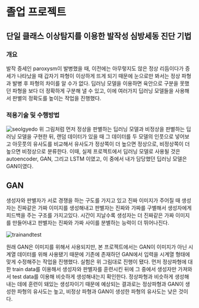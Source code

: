 
# 졸업 프로젝트
## 단일 클래스 이상탐지를 이용한 발작성 심방세동 진단 기법
### 개요
발작 증세인 paroxysm이 발병했을 때, 이전에는 아무렇지도 않은 정상 리듬이다가 증세가 나타났을 때 갑자기 파형이 이상하게 뜨게 되기 때문에 눈으로만 봐서는 정상 파형과 발병 후 파형의 차이를 알 수가 없다. 딥러닝 모델을 이용하면 육안으로 구분을 못했던 파형을 보다 더 정확하게 구분해 낼 수 있고, 이에 여러가지 딥러닝 모델들을 사용해서 판별의 정확도를 높이는 작업을 진행했다.

### 적용기술 및 수행방법
![seolgyedo](https://user-images.githubusercontent.com/43350319/112827210-fe587100-90c8-11eb-86be-eb63a3dff2ef.png)
위 그림처럼 먼저 정상을 판별하는 딥러닝 모델과 비정상을 판별하는 딥러닝 모델을 구현한 뒤, 랜덤 데이터가 있을 때 그 데이터를 두 모델의 인풋으로 넣어보고 아웃풋의 유사도를 비교해서 유사도가 정상쪽이 더 높으면 정상으로, 비정상쪽이 더 높으면 비정상으로 분류한다. 이때, 실제 프로젝트에서 딥러닝 모델로 사용될 것은 autoencoder, GAN, 그리고 LSTM 이였고, 이 중에서 내가 담당했던 딥러닝 모델은 GAN이였다.

## GAN
생성자와 판별자가 서로 경쟁을 하는 구도를 가지고 있고 진짜 이미지가 주어질 때 생성자는 진짜같은 가짜 이미지를 생성해내고 판별자는 진짜와 가짜를 구별해서 생성자에게 피드백을 주는 구조를 가지고있다. 시간이 지날수록 생성자는 더 진짜같은 가짜 이미지를 만들어내고 판별자는 진짜와 가짜 사이를 분별하는 능력이 더 뛰어나진다.

![trainandtest](https://user-images.githubusercontent.com/43350319/112832458-4fb82e80-90d0-11eb-8e12-fb9608d25b0d.png)


원래 GAN은 이미지를 위해서 사용되지만, 본 프로젝트에서는 GAN이 이미지가 아닌 시계열 데이터를 위해 사용됐기 때문에 기존에 존재하던 GAN에서 입력을 시계열 형태에 맞게 수정해주는 작업을 진행했다. 실험은 위 그림대로 진행이 됐다. 먼저 정상파형에 대한 train data를 이용해서 생성자와 판별자를 훈련시킨 뒤에 그 중에서 생성자만 가져와서 test data를 이용해 비슷하게 생성해내는지 확인한다. 정상파형과 비슷하게 생성해내는 데에 훈련이 돼있는 생성자이기 때문에 예상되는 결과로는 정상파형과 GAN이 생성한 파형의 유사도는 높고, 비정상 파형과 GAN이 생성한 파형의 유사도는 낮은 것이다.
